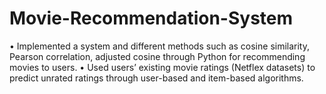 # Movie-Recommendation-System

• Implemented a system and different methods such as cosine similarity, Pearson correlation, adjusted
cosine through Python for recommending movies to users.
• Used users’ existing movie ratings (Netflex datasets) to predict unrated ratings through user-based and
item-based algorithms.
